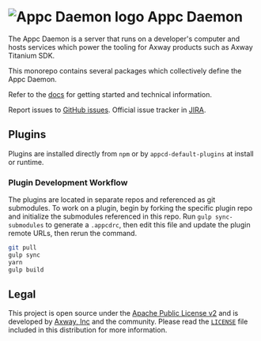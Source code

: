 # ![Appc Daemon logo](docs/images/appc-daemon.png) Appc Daemon

The Appc Daemon is a server that runs on a developer's computer and hosts services which power the
tooling for Axway products such as Axway Titanium SDK.

This monorepo contains several packages which collectively define the Appc Daemon.

Refer to the [docs](docs/) for getting started and technical information.

Report issues to [GitHub issues][2]. Official issue tracker in [JIRA][3].

## Plugins

Plugins are installed directly from `npm` or by `appcd-default-plugins` at install or runtime.

### Plugin Development Workflow

The plugins are located in separate repos and referenced as git submodules. To work on a plugin,
begin by forking the specific plugin repo and initialize the submodules referenced in this repo.
Run `gulp sync-submodules` to generate a `.appcdrc`, then edit this file and update the plugin
remote URLs, then rerun the command.

```sh
git pull
gulp sync
yarn
gulp build
```

## Legal

This project is open source under the [Apache Public License v2][1] and is developed by
[Axway, Inc](http://www.axway.com/) and the community. Please read the [`LICENSE`][1] file included
in this distribution for more information.

[1]: https://github.com/appcelerator/appc-daemon/blob/master/LICENSE
[2]: https://github.com/appcelerator/appc-daemon/issues
[3]: https://jira.appcelerator.org/projects/DAEMON/issues
